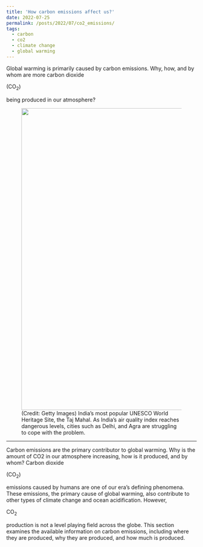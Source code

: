 ```yaml
---
title: 'How carbon emissions affect us?'
date: 2022-07-25
permalink: /posts/2022/07/co2_emissions/
tags:
  - carbon
  - co2
  - climate change
  - global warming
---
```


Global warming is primarily caused by carbon emissions. Why, how, and by whom are more carbon dioxide <p>(CO<sub>2</sub>)</p> being produced in our atmosphere?

<figure class="wp-block-image size-large"><img width="1200" height="800" src="https://static.toiimg.com/photo/71993051/agra-fog.jpg" alt="" class="wp-image-2284" sizes="(max-width: 1200px) 100vw, 1200px">
<figcaption>(Credit: Getty Images) India’s most popular UNESCO World Heritage Site, the Taj Mahal. As India’s air quality index reaches dangerous levels, cities such as Delhi, and Agra are struggling to cope with the problem.</figcaption>
</figure>

<hr class="wp-block-separator has-text-color has-central-palette-1-color has-css-opacity has-central-palette-1-background-color has-background is-style-wide">

<p class="has-drop-cap">Carbon emissions are the primary contributor to global warming. Why is the amount of CO2 in our atmosphere increasing, how is it produced, and by whom?
Carbon dioxide <p>(CO<sub>2</sub>)</p> emissions caused by humans are one of our era’s defining phenomena. These emissions, the primary cause of global warming, also contribute to other types of climate change and ocean acidification. However, <p>CO<sub>2</sub></p> production is not a level playing field across the globe. This section examines the available information on carbon emissions, including where they are produced, why they are produced, and how much is produced.</p>


